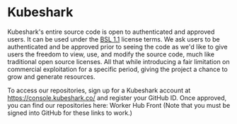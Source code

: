 # Kubeshark
Kubeshark's entire source code is open to authenticated and approved users. It can be used under the [BSL 1.1](https://docs.kubeshark.co/en/license) license terms. 
We ask users to be authenticated and be approved prior to seeing the code as we'd like to give users the freedom to view, use, and modify the source code, much like traditional open source licenses. All that while introducing a fair limitation on commercial exploitation for a specific period, giving the project a chance to grow and generate resources.

To access our repositories, sign up for a Kubeshark account at https://console.kubeshark.co/ and register your GitHub ID. Once approved, you can find our repositories here:
Worker
Hub
Front
(Note that you must be signed into GitHub for these links to work.)
